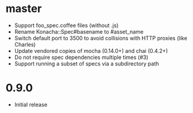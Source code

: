 # master

* Support foo_spec.coffee files (without .js)
* Rename Konacha::Spec#basename to #asset_name
* Switch default port to 3500 to avoid collisions with HTTP proxies (like Charles)
* Update vendored copies of mocha (0.14.0+) and chai (0.4.2+)
* Do not require spec dependencies multiple times (#3)
* Support running a subset of specs via a subdirectory path

# 0.9.0

* Initial release
